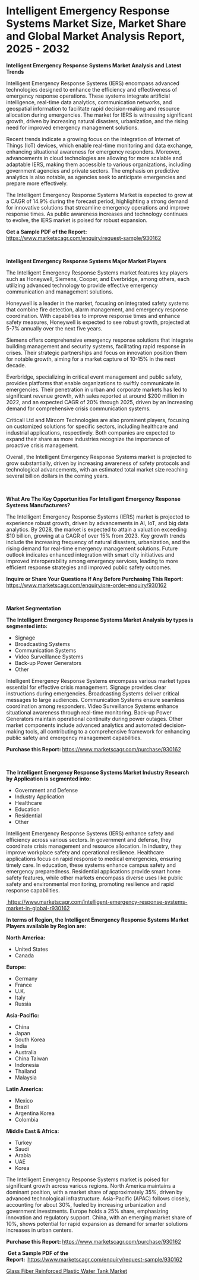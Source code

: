 <p><h1>Intelligent Emergency Response Systems Market Size, Market Share and Global Market Analysis Report, 2025 - 2032</h1></p><p><strong>Intelligent Emergency Response Systems Market Analysis and Latest Trends</strong></p>
<p><p>Intelligent Emergency Response Systems (IERS) encompass advanced technologies designed to enhance the efficiency and effectiveness of emergency response operations. These systems integrate artificial intelligence, real-time data analytics, communication networks, and geospatial information to facilitate rapid decision-making and resource allocation during emergencies. The market for IERS is witnessing significant growth, driven by increasing natural disasters, urbanization, and the rising need for improved emergency management solutions.</p><p>Recent trends indicate a growing focus on the integration of Internet of Things (IoT) devices, which enable real-time monitoring and data exchange, enhancing situational awareness for emergency responders. Moreover, advancements in cloud technologies are allowing for more scalable and adaptable IERS, making them accessible to various organizations, including government agencies and private sectors. The emphasis on predictive analytics is also notable, as agencies seek to anticipate emergencies and prepare more effectively. </p><p>The Intelligent Emergency Response Systems Market is expected to grow at a CAGR of 14.9% during the forecast period, highlighting a strong demand for innovative solutions that streamline emergency operations and improve response times. As public awareness increases and technology continues to evolve, the IERS market is poised for robust expansion.</p></p>
<p><strong>Get a Sample PDF of the Report:&nbsp;</strong> <a href="https://www.marketscagr.com/enquiry/request-sample/930162?utm_campaign=3537&utm_medium=2&utm_source=Github&utm_content=ia&utm_term=21032025&utm_id=intelligent-emergency-response-systems">https://www.marketscagr.com/enquiry/request-sample/930162</a></p>
<p>&nbsp;</p>
<p><strong>Intelligent Emergency Response Systems Major Market Players</strong></p>
<p><p>The Intelligent Emergency Response Systems market features key players such as Honeywell, Siemens, Cooper, and Everbridge, among others, each utilizing advanced technology to provide effective emergency communication and management solutions. </p><p>Honeywell is a leader in the market, focusing on integrated safety systems that combine fire detection, alarm management, and emergency response coordination. With capabilities to improve response times and enhance safety measures, Honeywell is expected to see robust growth, projected at 5-7% annually over the next five years.</p><p>Siemens offers comprehensive emergency response solutions that integrate building management and security systems, facilitating rapid response in crises. Their strategic partnerships and focus on innovation position them for notable growth, aiming for a market capture of 10-15% in the next decade.</p><p>Everbridge, specializing in critical event management and public safety, provides platforms that enable organizations to swiftly communicate in emergencies. Their penetration in urban and corporate markets has led to significant revenue growth, with sales reported at around $200 million in 2022, and an expected CAGR of 20% through 2025, driven by an increasing demand for comprehensive crisis communication systems.</p><p>Criticall Ltd and Mircom Technologies are also prominent players, focusing on customized solutions for specific sectors, including healthcare and industrial applications, respectively. Both companies are expected to expand their share as more industries recognize the importance of proactive crisis management. </p><p>Overall, the Intelligent Emergency Response Systems market is projected to grow substantially, driven by increasing awareness of safety protocols and technological advancements, with an estimated total market size reaching several billion dollars in the coming years.</p></p>
<p>&nbsp;</p>
<p><strong>What Are The Key Opportunities For Intelligent Emergency Response Systems Manufacturers?</strong></p>
<p><p>The Intelligent Emergency Response Systems (IERS) market is projected to experience robust growth, driven by advancements in AI, IoT, and big data analytics. By 2028, the market is expected to attain a valuation exceeding $10 billion, growing at a CAGR of over 15% from 2023. Key growth trends include the increasing frequency of natural disasters, urbanization, and the rising demand for real-time emergency management solutions. Future outlook indicates enhanced integration with smart city initiatives and improved interoperability among emergency services, leading to more efficient response strategies and improved public safety outcomes.</p></p>
<p><strong>Inquire or Share Your Questions If Any Before Purchasing This Report:</strong> <a href="https://www.marketscagr.com/enquiry/pre-order-enquiry/930162?utm_campaign=3537&utm_medium=2&utm_source=Github&utm_content=ia&utm_term=21032025&utm_id=intelligent-emergency-response-systems">https://www.marketscagr.com/enquiry/pre-order-enquiry/930162</a></p>
<p>&nbsp;</p>
<p><strong>Market Segmentation</strong></p>
<p><strong>The Intelligent Emergency Response Systems Market Analysis by types is segmented into:</strong></p>
<p><ul><li>Signage</li><li>Broadcasting Systems</li><li>Communication Systems</li><li>Video Surveillance Systems</li><li>Back-up Power Generators</li><li>Other</li></ul></p>
<p><p>Intelligent Emergency Response Systems encompass various market types essential for effective crisis management. Signage provides clear instructions during emergencies. Broadcasting Systems deliver critical messages to large audiences. Communication Systems ensure seamless coordination among responders. Video Surveillance Systems enhance situational awareness through real-time monitoring. Back-up Power Generators maintain operational continuity during power outages. Other market components include advanced analytics and automated decision-making tools, all contributing to a comprehensive framework for enhancing public safety and emergency management capabilities.</p></p>
<p><strong>Purchase this Report:&nbsp;</strong><a href="https://www.marketscagr.com/purchase/930162?utm_campaign=3537&utm_medium=2&utm_source=Github&utm_content=ia&utm_term=21032025&utm_id=intelligent-emergency-response-systems">https://www.marketscagr.com/purchase/930162</a></p>
<p>&nbsp;</p>
<p><strong>The Intelligent Emergency Response Systems Market Industry Research by Application is segmented into:</strong></p>
<p><ul><li>Government and Defense</li><li>Industry Application</li><li>Healthcare</li><li>Education</li><li>Residential</li><li>Other</li></ul></p>
<p><p>Intelligent Emergency Response Systems (IERS) enhance safety and efficiency across various sectors. In government and defense, they coordinate crisis management and resource allocation. In industry, they improve workplace safety and operational resilience. Healthcare applications focus on rapid response to medical emergencies, ensuring timely care. In education, these systems enhance campus safety and emergency preparedness. Residential applications provide smart home safety features, while other markets encompass diverse uses like public safety and environmental monitoring, promoting resilience and rapid response capabilities.</p></p>
<p><a href="https://www.marketscagr.com/intelligent-emergency-response-systems-market-in-global-r930162?utm_campaign=3537&utm_medium=2&utm_source=Github&utm_content=ia&utm_term=21032025&utm_id=intelligent-emergency-response-systems">&nbsp;https://www.marketscagr.com/intelligent-emergency-response-systems-market-in-global-r930162</a></p>
<p><strong>In terms of Region, the Intelligent Emergency Response Systems Market Players available by Region are:</strong></p>
<p>
    <p> <strong> North America: </strong>
        <ul>
            <li>United States</li>
            <li>Canada</li>
        </ul>
        </p> 
    <p> <strong> Europe: </strong>
        <ul>
            <li>Germany</li>
            <li>France</li>
            <li>U.K.</li>
            <li>Italy</li>
            <li>Russia</li>
        </ul>
        </p> 
    <p> <strong> Asia-Pacific: </strong>
        <ul>
            <li>China</li>
            <li>Japan</li>
            <li>South Korea</li>
            <li>India</li>
            <li>Australia</li>
            <li>China Taiwan</li>
            <li>Indonesia</li>
            <li>Thailand</li>
            <li>Malaysia</li>
        </ul>
        </p> 
    <p> <strong> Latin America: </strong>
        <ul>
            <li>Mexico</li>
            <li>Brazil</li>
            <li>Argentina Korea</li>
            <li>Colombia</li>
        </ul>
        </p> 
    <p> <strong> Middle East & Africa: </strong>
        <ul>
            <li>Turkey</li>
            <li>Saudi</li>
            <li>Arabia</li>
            <li>UAE</li>
            <li>Korea</li>
        </ul>
    </p>
    </p>
<p><p>The Intelligent Emergency Response Systems market is poised for significant growth across various regions. North America maintains a dominant position, with a market share of approximately 35%, driven by advanced technological infrastructure. Asia-Pacific (APAC) follows closely, accounting for about 30%, fueled by increasing urbanization and government investments. Europe holds a 25% share, emphasizing innovation and regulatory support. China, with an emerging market share of 10%, shows potential for rapid expansion as demand for smarter solutions increases in urban centers.</p></p>
<p><strong>Purchase this Report: </strong><a href="https://www.marketscagr.com/purchase/930162?utm_campaign=3537&utm_medium=2&utm_source=Github&utm_content=ia&utm_term=21032025&utm_id=intelligent-emergency-response-systems">https://www.marketscagr.com/purchase/930162</a></p>
<p>&nbsp;<strong>Get a Sample PDF of the Report:&nbsp;&nbsp;</strong><a href="https://www.marketscagr.com/enquiry/request-sample/930162?utm_campaign=3537&utm_medium=2&utm_source=Github&utm_content=ia&utm_term=21032025&utm_id=intelligent-emergency-response-systems">https://www.marketscagr.com/enquiry/request-sample/930162</a></p>
<p><strong></strong></p>
<p><p><a href="https://github.com/vigoseiler/Market-Research-Report-List-1/blob/main/glass-fiber-reinforced-plastic-water-tank-market.md?utm_campaign=3537&utm_medium=2&utm_source=Github&utm_content=ia&utm_term=21032025&utm_id=intelligent-emergency-response-systems">Glass Fiber Reinforced Plastic Water Tank Market</a></p></p>